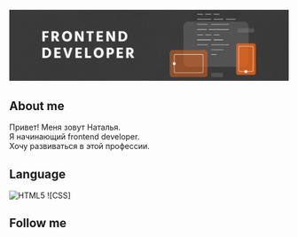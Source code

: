 ![Header](https://github.com/Swayka/swayka/blob/main/assets/html_image3-1024x538.png)

## About me
Привет! Меня зовут Наталья.  
Я начинающий frontend developer.  
Хочу развиваться в этой профессии.  

## Language
![HTML5](https://img.shields.io/badge/-HTML5-090909?style=for-the-badge&logo=html5&logoColor=47C5FB)
![CSS]

## Follow me